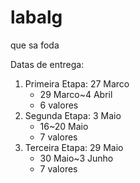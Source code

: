 # labalg
que sa foda

Datas de entrega:
1. Primeira Etapa: 27 Marco
    * 29 Marco~4 Abril
    * 6 valores
2. Segunda Etapa: 3 Maio
    * 16~20 Maio
    * 7 valores
3. Terceira Etapa: 29 Maio
    * 30 Maio~3 Junho
    * 7 valores
